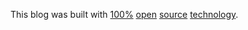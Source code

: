 This blog was built with [100%](http://github.com/tubbo/psychedeli.ca)
[open](http://twitter.github.com/bootstrap) [source](http://jquery.com)
[technology](http://rubyonrails.org).
